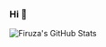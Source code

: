 ### Hi 👋

![Firuza's GitHub Stats](https://github-readme-stats.vercel.app/api?username=firuzamammadova&count_private=true&show_icons=true&theme=midnight-purple&hide_border=true)

